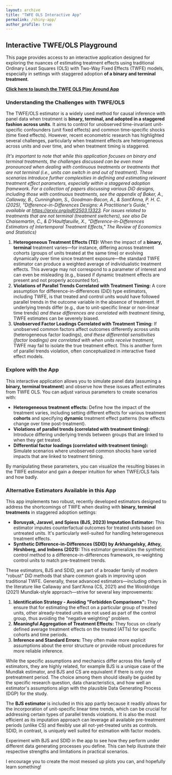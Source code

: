 ```yaml
---
layout: archive
title: "TWFE OLS Interactive App"
permalink: /shiny-app/
author_profile: true
---
```

## Interactive TWFE/OLS Playground

This page provides access to an interactive application designed for exploring the nuances of estimating treatment effects using traditional Ordinary Least Squares (OLS) with Two-Way Fixed Effects (TWFE) models, especially in settings with staggered adoption **of a binary and terminal treatment**.

**[Click here to launch the TWFE OLS Play Around App](https://cannoncloud.shinyapps.io/TWFE_OLS_Play_Around/)**

### Understanding the Challenges with TWFE/OLS

The TWFE/OLS estimator is a widely used method for causal inference with panel data when treatment is **binary, terminal, and adopted in a staggered fashion across units**. It aims to control for unobserved time-invariant unit-specific confounders (unit fixed effects) and common time-specific shocks (time fixed effects). However, recent econometric research has highlighted several challenges, particularly when treatment effects are heterogeneous across units and over time, and when treatment timing is staggered.

*(It's important to note that while this application focuses on binary and terminal treatments, the challenges discussed can be even more pronounced when dealing with continuous treatments or treatments that are not terminal (i.e., units can switch in and out of treatment). These scenarios introduce further complexities in defining and estimating relevant treatment effect parameters, especially within a staggered adoption framework. For a collection of papers discussing various DiD designs, including those with continuous treatments, see the appendix of Baker, A., Callaway, B., Cunningham, S., Goodman-Bacon, A., & Sant’Anna, P. H. C. (2025), "Difference-in-Differences Designs: A Practitioner’s Guide," available at https://arxiv.org/pdf/2503.13323. For issues related to treatments that are not terminal (treatment switchers), see also De Chaisemartin, C., & D’Haultfœuille, X., "Difference-in-Differences Estimators of Intertemporal Treatment Effects," *The Review of Economics and Statistics*)*

1.  **Heterogeneous Treatment Effects (TE):** When the impact of a **binary, terminal** treatment varies—for instance, differing across treatment cohorts (groups of units treated at the same time) or evolving dynamically over time since treatment exposure—the standard TWFE estimator can produce a weighted average of individualistic treatment effects. This average may not correspond to a parameter of interest and can even be misleading (e.g., biased if dynamic treatment effects are present and not properly accounted for).
2.  **Violations of Parallel Trends Correlated with Treatment Timing:** A core assumption for difference-in-differences (DiD) type estimators, including TWFE, is that treated and control units would have followed parallel trends in the outcome variable in the absence of treatment. If underlying trends differ (e.g., due to unit-specific linear or non-linear time trends) *and these differences are correlated with treatment timing*, TWFE estimates can be severely biased.
3.  **Unobserved Factor Loadings Correlated with Treatment Timing:** If unobserved common factors affect outcomes differently across units (heterogeneous factor loadings), *and these differential sensitivities (factor loadings) are correlated with when units receive treatment*, TWFE may fail to isolate the true treatment effect. This is another form of parallel trends violation, often conceptualized in interactive fixed effect models.

### Explore with the App

This interactive application allows you to simulate panel data (assuming a **binary, terminal treatment**) and observe how these issues affect estimates from TWFE OLS. You can adjust various parameters to create scenarios with:

* **Heterogeneous treatment effects:** Define how the impact of the treatment varies, including setting different effects for various treatment **cohorts** and specifying **dynamic** treatment effect patterns (how effects change over time post-treatment).
* **Violations of parallel trends (correlated with treatment timing):** Introduce differing underlying trends between groups that are linked to when they get treated.
* **Differential factor loadings (correlated with treatment timing):** Simulate scenarios where unobserved common shocks have varied impacts that are linked to treatment timing.

By manipulating these parameters, you can visualize the resulting biases in the TWFE estimator and gain a deeper intuition for when TWFE/OLS fails and how badly.

### Alternative Estimators Available in this App

This app implements two robust, recently developed estimators designed to address the shortcomings of TWFE when dealing with **binary, terminal treatments** in staggered adoption settings:

* **Borusyak, Jaravel, and Spiess (BJS, 2023) Imputation Estimator:** This estimator imputes counterfactual outcomes for treated units based on untreated units. It's particularly well-suited for handling heterogeneous treatment effects.
* **Synthetic Difference-in-Differences (SDID) by Arkhangelsky, Athey, Hirshberg, and Imbens (2021):** This estimator generalizes the synthetic control method to a difference-in-differences framework, re-weighting control units to match pre-treatment trends.

These estimators, BJS and SDID, are part of a broader family of modern "robust" DiD methods that share common goals in improving upon traditional TWFE. Generally, these advanced estimators—including others in the literature like Callaway and Sant'Anna (CS, 2021) and the Wooldridge (2021) Mundlak-style approach—strive for several key improvements:
1.  **Identification Strategy - Avoiding "Forbidden Comparisons":** They ensure that for estimating the effect on a particular group of treated units, other already-treated units are not used as part of the control group, thus avoiding the "negative weighting" problem.
2.  **Meaningful Aggregation of Treatment Effects:** They focus on clearly defined average treatment effects on the treated (ATTs) for specific cohorts and time periods.
3.  **Inference and Standard Errors:** They often make more explicit assumptions about the error structure or provide robust procedures for more reliable inference.

While the specific assumptions and mechanics differ across this family of estimators, they are highly related, for example BJS is a unique case of the Mundlak estimator, and BJS and CS are equivalent if there is only one pretreatment period. The choice among them should ideally be guided by the specific research question, data characteristics, and how well an estimator's assumptions align with the plausible Data Generating Process (DGP) for the study.

The **BJS estimator** is included in this app partly because it readily allows for the incorporation of unit-specific linear time trends, which can be crucial for addressing certain types of parallel trends violations. It is also the most efficient as its imputation approach can leverage all available pre-treatment periods (unlike CS) and flexibly use all not-yet-treated units as controls. SDID, in contrast, is uniquely well suited for estmation with factor models.

Experiment with BJS and SDID in the app to see how they perform under different data generating processes you define. This can help illustrate their respective strengths and limitations in practical scenarios.

I encourage you to create the most messed up plots you can, and hopefully learn something!
